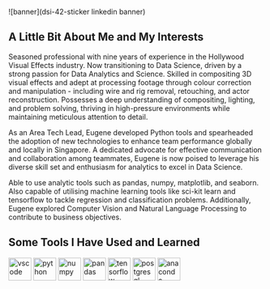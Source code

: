 ![banner](dsi-42-sticker linkedin banner)

<h2>A Little Bit About Me and My Interests</h2>
Seasoned professional with nine years of experience in the Hollywood Visual Effects industry. Now transitioning to Data Science, driven by a strong passion for Data Analytics and Science. Skilled in compositing 3D visual effects and adept at processing footage through colour correction and manipulation - including wire and rig removal, retouching, and actor reconstruction. Possesses a deep understanding of compositing, lighting, and problem solving, thriving in high-pressure environments while maintaining meticulous attention to detail.

As an Area Tech Lead, Eugene developed Python tools and spearheaded the adoption of new technologies to enhance team performance globally and locally in Singapore. A dedicated advocate for effective communication and collaboration among teammates, Eugene is now poised to leverage his diverse skill set and enthusiasm for analytics to excel in Data Science.

Able to use analytic tools such as pandas, numpy, matplotlib, and seaborn. Also capable of utilising machine learning tools like sci-kit learn and tensorflow to tackle regression and classification problems. Additionally, Eugene explored Computer Vision and Natural Language Processing to contribute to business objectives.


<h2>Some Tools I Have Used and Learned</h2>
<p align="left">
<img src="https://cdn.jsdelivr.net/gh/devicons/devicon@latest/icons/vscode/vscode-original-wordmark.svg" alt="vscode" width="45" height="45"/>
<img src="https://cdn.jsdelivr.net/gh/devicons/devicon@latest/icons/python/python-original-wordmark.svg" alt="python" width="45" height="45"/>
<img src="https://cdn.jsdelivr.net/gh/devicons/devicon@latest/icons/numpy/numpy-original-wordmark.svg" alt="numpy" width="45" height="45"/>
<img src="https://cdn.jsdelivr.net/gh/devicons/devicon@latest/icons/pandas/pandas-original-wordmark.svg" alt="pandas" width="45" height="45"/>
<img src="https://cdn.jsdelivr.net/gh/devicons/devicon@latest/icons/tensorflow/tensorflow-original-wordmark.svg" alt="tensorflow" width="45" height="45"/>
<img src="https://cdn.jsdelivr.net/gh/devicons/devicon@latest/icons/postgresql/postgresql-original-wordmark.svg" alt="postgresql" width="45" height="45"/>
<img src="https://cdn.jsdelivr.net/gh/devicons/devicon@latest/icons/anaconda/anaconda-original-wordmark.svg" alt="anaconda" width="45" height="45"/>
</p>
          
          
           
          
          
